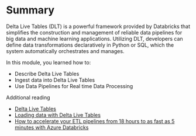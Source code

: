 # Summary

Delta Live Tables (DLT) is a powerful framework provided by Databricks that simplifies the construction and management of reliable data pipelines for big data and machine learning applications. Utilizing DLT, developers can define data transformations declaratively in Python or SQL, which the system automatically orchestrates and manages.

In this module, you learned how to:

- Describe Delta Live Tables
- Ingest data into Delta Live Tables
- Use Data Pipelines for Real time Data Processing

Additional reading

- [Delta Live Tables](https://learn.microsoft.com/en-us/azure/databricks/delta-live-tables/)
- [Loading data with Delta Live Tables](https://docs.databricks.com/en/delta-live-tables/load.html)
- [How to accelerate your ETL pipelines from 18 hours to as fast as 5 minutes with Azure Databricks](https://www.databricks.com/blog/2020/08/18/how-to-accelerate-your-etl-pipelines-from-18-hours-to-as-fast-as-5-minutes-with-azure-databricks.html)
